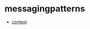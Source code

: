 # messagingpatterns

  * [context](https://github.com/aleasoluciones/messagingpatterns/blob/master/context.md)

